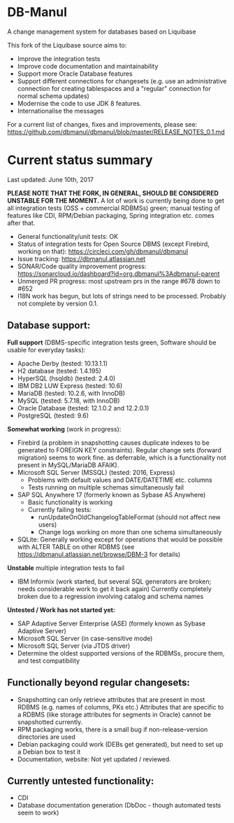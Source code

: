# DB-Manul

A change management system for databases based on Liquibase

This fork of the Liquibase source aims to:
- Improve the integration tests
- Improve code documentation and maintainability
- Support more Oracle Database features
- Support different connections for changesets (e.g. use an administrative connection for creating tablespaces and a "regular" connection for normal schema updates)
- Modernise the code to use JDK 8 features.
- Internationalise the messages

For a current list of changes, fixes and improvements, please see: https://github.com/dbmanul/dbmanul/blob/master/RELEASE_NOTES_0.1.md

Current status summary
======================

Last updated: June 10th, 2017

**PLEASE NOTE THAT THE FORK, IN GENERAL, SHOULD BE CONSIDERED UNSTABLE FOR THE MOMENT.**
    A lot of work is currently being done to get all integration tests (OSS + commercial RDBMSs) green; manual testing of features like CDI, RPM/Debian packaging, Spring integration etc. comes after that.   

- General functionality/unit tests: OK
- Status of integration tests for Open Source DBMS (except Firebird, working on that): 
    https://circleci.com/gh/dbmanul/dbmanul
- Issue tracking: https://dbmanul.atlassian.net
- SONAR/Code quality improvement progress: https://sonarcloud.io/dashboard?id=org.dbmanul%3Adbmanul-parent
- Unmerged PR progress: most upstream prs in the range #678 down to #652
- I18N work has begun, but lots of strings need to be processed. Probably not complete by version 0.1.

Database support:
-----------------

**Full support** (DBMS-specific integration tests green, Software should be usable for everyday tasks):
- Apache Derby (tested: 10.13.1.1)
- H2 database (tested: 1.4.195) 
- HyperSQL (hsqldb) (tested: 2.4.0)
- IBM DB2 LUW Express (tested: 10.6) 
- MariaDB (tested: 10.2.6, with InnoDB)
- MySQL (tested: 5.7.18, with InnoDB)
- Oracle Database (tested: 12.1.0.2 and 12.2.0.1)
- PostgreSQL (tested: 9.6)

**Somewhat working** (work in progress):
- Firebird (a problem in snapshotting causes duplicate indexes to be generated to FOREIGN KEY constraints). 
  Regular change sets (forward migration) seems to work fine.
 as deferrable, which is a functionality not present in MySQL/MariaDB AFAIK).
- Microsoft SQL Server (MSSQL) (tested: 2016, Express)
  - Problems with default values and DATE/DATETIME etc. columns
  - Tests running on multiple schemas simultaneously fail
- SAP SQL Anywhere 17 (formerly known as Sybase AS Anywhere)
  - Basic functionality is working
  - Currently failing tests: 
    - runUpdateOnOldChangelogTableFormat (should not affect new users) 
    - Change logs working on more than one schema simultaneously
- SQLite: Generally working except for operations that would be possible with ALTER TABLE on other
    RDBMS (see https://dbmanul.atlassian.net/browse/DBM-3 for details)

**Unstable**
  multiple integration tests to fail
- IBM Informix (work started, but several SQL generators are broken; needs considerable work to get it back again)
  Currently completely broken due to a regression involving catalog and schema names

**Untested / Work has not started yet:**
- SAP Adaptive Server Enterprise (ASE) (formely known as Sybase Adaptive Server)
- Microsoft SQL Server (in case-sensitive mode)
- Microsoft SQL Server (via JTDS driver)
- Determine the oldest supported versions of the RDBMSs, procure them, and test compatibility 

Functionally beyond regular changesets:
---------------------------------------

- Snapshotting can only retrieve attributes that are present in most RDBMS (e.g. names of columns, PKs etc.)
  Attributes that are specific to a RDBMS (like storage attributes for segments in Oracle) cannot be 
  snapshotted currently.
- RPM packaging works, there is a small bug if non-release-version directories are used
- Debian packaging could work (DEBs get generated), but need to set up a Debian box to test it
- Documentation, website: Not yet updated / reviewed.

Currently untested functionality:
---------------------------------

- CDI
- Database documentation generation (DbDoc - though automated tests seem to work)
